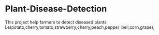 # Plant-Disease-Detection
This project help farmers to detect diseased plants  i.e(potato,cherry,tomato,strawberry,cherry,peach,pepper_bell,corn,grape),
